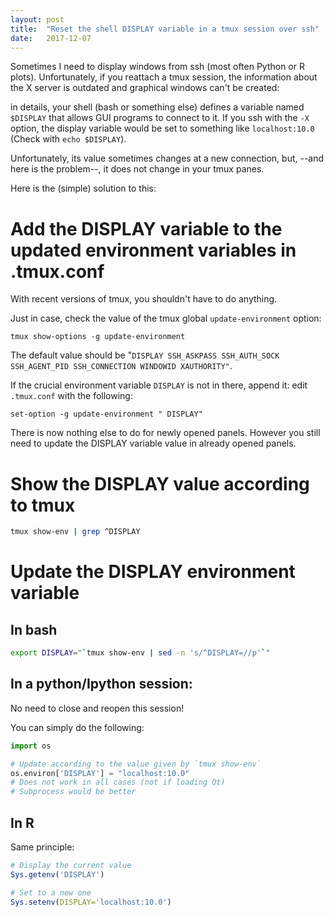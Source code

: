 ```yaml
---
layout: post
title:  "Reset the shell DISPLAY variable in a tmux session over ssh"
date:   2017-12-07
---
```


Sometimes I need to display windows from ssh (most often Python or R
plots). Unfortunately, if you reattach a tmux session, the information about
the X server is outdated and graphical windows can't be created:

in details, your shell (bash or something else) defines a variable named
`$DISPLAY` that allows GUI programs to connect to it. If you ssh with the `-X`
option, the display variable would be set to something like `localhost:10.0`
(Check with `echo $DISPLAY`).

Unfortunately, its value sometimes changes at a new connection, but, --and here
is the problem--, it does not change in your tmux panes.

Here is the (simple) solution to this:

# Add the DISPLAY variable to the updated environment variables in .tmux.conf

With recent versions of tmux, you shouldn't have to do anything.

Just in case, check the value of the tmux global `update-environment` option:

    tmux show-options -g update-environment

The default value should be "`DISPLAY SSH_ASKPASS SSH_AUTH_SOCK SSH_AGENT_PID SSH_CONNECTION WINDOWID XAUTHORITY"`.

If the crucial environment variable `DISPLAY` is not in there, append it:
edit `.tmux.conf` with the following:

    set-option -g update-environment " DISPLAY"

There is now nothing else to do for newly opened panels. However you still need to
update the DISPLAY variable value in already opened panels.

# Show the DISPLAY value according to tmux

```bash
tmux show-env | grep ^DISPLAY
```

# Update the DISPLAY environment variable

## In bash

```bash
export DISPLAY="`tmux show-env | sed -n 's/^DISPLAY=//p'`"
```

## In a python/Ipython session:

No need to close and reopen this session!

You can simply do the following:

```python
import os

# Update according to the value given by `tmux show-env`
os.environ['DISPLAY'] = "localhost:10.0"
# Does not work in all cases (not if loading Qt)
# Subprocess would be better
```

## In R

Same principle:

```R
# Display the current value
Sys.getenv('DISPLAY')

# Set to a new one
Sys.setenv(DISPLAY='localhost:10.0')
```
